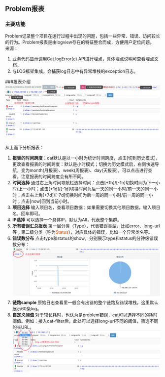 ## Problem报表
### 主要功能

Problem记录整个项目在运行过程中出现的问题，包括一些异常、错误、访问较长的行为。Problem报表是由logview存在的特征整合而成，方便用户定位问题。	
来源：		

1. 业务代码显示调用Cat.logError(e) API进行埋点，具体埋点说明可查看埋点文档。
2. 与LOG框架集成，会捕获log日志中有异常堆栈的exception日志。

###报表介绍
![](../../resources/ch1-report/problem.png)	


从上而下分析报表：

1. **报表的时间跨度**：cat默认是以一小时为统计时间跨度，点击[切到历史模式]，更改查看报表的时间跨度：默认是小时模式；切换为历史模式后，右侧快速导航，变为month(月报表)、week(周报表)、day(天报表)，可以点击进行查看，注意报表的时间跨度会有所不同。
2. **时间选择** 通过右上角时间导航栏选择时间：点击[+1h]/[-1h]切换时间为下一小时/上一小时；点击[+1d]/[-1d]切换时间为后一天的同一小时/前一天的同一小时；点击右上角[+7d]/[-7d]切换时间为后一周的同一小时/前一周的同一小时；点击[now]回到当前小时。
3. **项目选择** 输入项目名，查看项目数据；如果需要切换其他项目数据，输入项目名，回车即可。
4. **IP选择** 可以选择一个具体IP，默认为All，代表整个集群。
5. **所有错误汇总报表** 第一层分类（Type），代表错误类型，比如error、long-url等；第二级分类（称为<font color=#FF4500>Status</font>），对应具体的错误，比如一个异常类名等。
6. **错误数分布** 点击type和status的show，分别展示type和status的分钟级错误数分布：	![](../../resources/ch1-report/problem_show.png)
7. **链路sample** 原始日志查看里一般会有出错的整个链路及错误堆栈，这里默认展示60条log。
8. **自定义阈值** 对于较长耗时，也认为是problem错误，cat可以选择不同的耗时阈值。例如：接入cat-filter后，此处可以选择long-url不同的阈值，筛选不同的长URL。
![](../../resources/ch1-report/problem_threshold.png)	